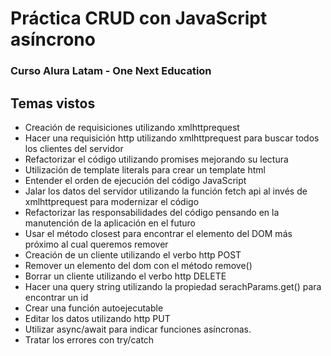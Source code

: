 # Práctica CRUD con JavaScript asíncrono
### Curso Alura Latam - One Next Education

## Temas vistos
- Creación de requisiciones utilizando xmlhttprequest
- Hacer una requisición http utilizando xmlhttprequest para buscar todos los clientes del servidor
- Refactorizar el código utilizando promises mejorando su lectura
- Utilización de template literals para crear un template html
- Entender el orden de ejecución del código JavaScript
- Jalar los datos del servidor utilizando la función fetch api al invés de xmlhttprequest para modernizar el código
- Refactorizar las responsabilidades del código pensando en la manutención de la aplicación en el futuro
- Usar el método closest para encontrar el elemento del DOM más próximo al cual queremos remover
- Creación de un cliente utilizando el verbo http POST
- Remover un elemento del dom con el método remove()
- Borrar un cliente utilizando el verbo http DELETE
- Hacer una query string utilizando la propiedad serachParams.get() para encontrar un id
- Crear una función autoejecutable
- Editar los datos utilizando http PUT
- Utilizar async/await para indicar funciones asíncronas.
- Tratar los errores con try/catch
